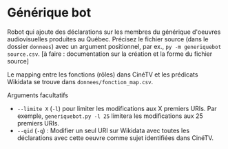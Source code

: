 # Générique bot

Robot qui ajoute des déclarations sur les membres du générique d'oeuvres audiovisuelles produites au Québec. Précisez le fichier source (dans le dossier `donnees`) avec un argument positionnel, par ex., `py -m generiquebot source.csv`. [à faire : documentation sur la création et la forme du fichier source]

Le mapping entre les fonctions (rôles) dans CinéTV et les prédicats Wikidata se trouve dans `donnees/fonction_map.csv`.

Arguments facultatifs
* `--limite X` (`-l`) pour limiter les modifications aux X premiers URIs. Par exemple, `generiquebot.py -l 25` limitera les modifications aux 25 premiers URIs.
* `--qid` (`-q`) : Modifier un seul URI sur Wikidata avec toutes les déclarations avec cette oeuvre comme sujet identifiées dans CinéTV.